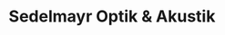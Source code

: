 ---
title: "Sedelmayr Optik & Akustik"
url: /bad-salzungen/sedelmayr-optik-und-akustik/
shop: Optiker
---
